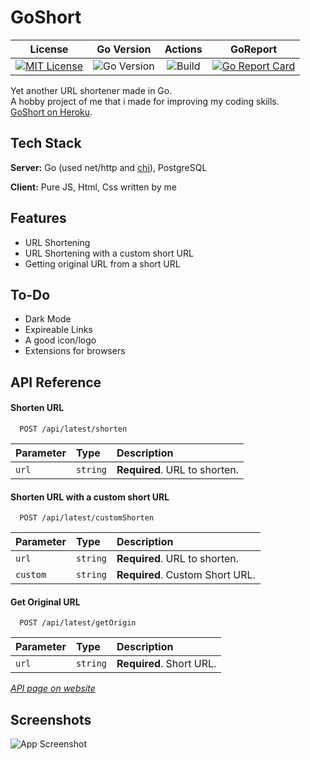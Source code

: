 
# GoShort
License             |  Go Version | Actions | GoReport
:-------------------------:|:-------------------------:|:--:|:--:
[![MIT License](https://img.shields.io/github/license/batt0s/goshort?style=flat-square)](https://github.com/batt0s/goshort/blob/master/LICENSE) | ![Go Version](https://img.shields.io/github/go-mod/go-version/batt0s/goshort/master?label=Go%20Version&logo=go&style=flat-square) | ![Build](https://img.shields.io/github/workflow/status/batt0s/goshort/Go/master?style=flat-square) | [![Go Report Card](https://goreportcard.com/badge/github.com/batt0s/goshort)](https://goreportcard.com/report/github.com/batt0s/goshort)

Yet another URL shortener made in Go. \
A hobby project of me that i made for improving my coding skills.\
[GoShort on Heroku](https://goshrt.herokuapp.com).




## Tech Stack

**Server:** Go (used net/http and [chi](https://github.com/go-chi/chi)), PostgreSQL

**Client:** Pure JS, Html, Css written by me


## Features

- URL Shortening
- URL Shortening with a custom short URL
- Getting original URL from a short URL



## To-Do
- Dark Mode
- Expireable Links
- A good icon/logo
- Extensions for browsers
## API Reference

#### Shorten URL

```http
  POST /api/latest/shorten
```

| Parameter | Type     | Description                |
| :-------- | :------- | :------------------------- |
| `url` | `string` | **Required**. URL to shorten. |

#### Shorten URL with a custom short URL

```http
  POST /api/latest/customShorten
```

| Parameter | Type     | Description                       |
| :-------- | :------- | :-------------------------------- |
| `url`      | `string` | **Required**. URL to shorten. |
| `custom` | `string` | **Required**. Custom Short URL. |

#### Get Original URL

```http
  POST /api/latest/getOrigin
```

| Parameter | Type     | Description                |
| :-------- | :------- | :------------------------- |
| `url` | `string` | **Required**. Short URL. |


*[API page on website](http://www.goshort.xyz/api/latest/docs)*
## Screenshots

![App Screenshot](https://camo.githubusercontent.com/37cb45eaca67f5a48036f501d4aa56d29982d3c80ab772da33f823f9c1bde2e8/68747470733a2f2f692e696d6775722e636f6d2f54415a6c6339352e706e67)


